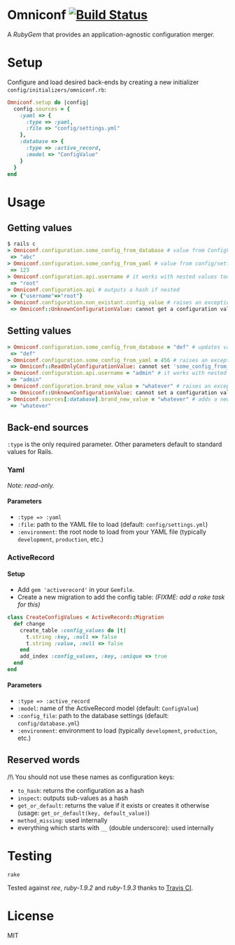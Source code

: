 # Omniconf [![Build Status](https://secure.travis-ci.org/Picklive/omniconf.png)](http://travis-ci.org/#!/Picklive/omniconf)

A _RubyGem_ that provides an application-agnostic configuration merger.

# Setup

Configure and load desired back-ends by creating a new initializer `config/initializers/omniconf.rb`:

```ruby
Omniconf.setup do |config|
  config.sources = {
    :yaml => {
      :type => :yaml,
      :file => "config/settings.yml"
    },
    :database => {
      :type => :active_record,
      :model => "ConfigValue"
    }
  }
end
```

# Usage

## Getting values

```ruby
$ rails c
> Omniconf.configuration.some_config_from_database # value from ConfigValue model
 => "abc"
> Omniconf.configuration.some_config_from_yaml # value from config/settings.yml
 => 123
> Omniconf.configuration.api.username # it works with nested values too
 => "root"
> Omniconf.configuration.api # outputs a hash if nested
 => {"username"=>"root"}
> Omniconf.configuration.non_existant.config_value # raises an exception
 => Omniconf::UnknownConfigurationValue: cannot get a configuration value with no parent
```

## Setting values

```ruby
> Omniconf.configuration.some_config_from_database = "def" # updates value in DB using ConfigValue model
 => "def"
> Omniconf.configuration.some_config_from_yaml = 456 # raises an exception because the value comes from YAML
 => Omniconf::ReadOnlyConfigurationValue: cannot set 'some_config_from_yaml' because it belongs to a read-only back-end source (id: :yaml, type: Yaml)
> Omniconf.configuration.api.username = "admin" # it works with nested values too
 => "admin"
> Omniconf.configuration.brand_new_value = "whatever" # raises an exception because you've got to tell which back-end will store the new value
 => Omniconf::UnknownConfigurationValue: cannot set a configuration value with no parent
> Omniconf.sources[:database].brand_new_value = "whatever" # adds a new record in ConfigValue model
 => "whatever"
```

## Back-end sources

`:type` is the only required parameter.
Other parameters default to standard values for Rails.

### Yaml

_Note: read-only._

#### Parameters

- `:type => :yaml`
- `:file`: path to the YAML file to load (default: `config/settings.yml`)
- `:environment`: the root node to load from your YAML file (typically `development`, `production`, etc.)

### ActiveRecord

#### Setup

- Add `gem 'activerecord'` in your `Gemfile`.
- Create a new migration to add the config table: _(FIXME: add a rake task for this)_
```ruby
class CreateConfigValues < ActiveRecord::Migration
  def change
    create_table :config_values do |t|
      t.string :key, :null => false
      t.string :value, :null => false
    end
    add_index :config_values, :key, :unique => true
  end
end
```

#### Parameters

- `:type => :active_record`
- `:model`: name of the ActiveRecord model (default: `ConfigValue`)
- `:config_file`: path to the database settings (default: `config/database.yml`)
- `:environment`: environment to load (typically `development`, `production`, etc.)

## Reserved words

/!\ You should not use these names as configuration keys:

- `to_hash`: returns the configuration as a hash
- `inspect`: outputs sub-values as a hash
- `get_or_default`: returns the value if it exists or creates it otherwise (usage: `get_or_default(key, default_value)`)
- `method_missing`: used internally
- everything which starts with `__` (double underscore): used internally

# Testing

`rake`

Tested against _ree_, _ruby-1.9.2_ and _ruby-1.9.3_ thanks to [Travis CI](http://travis-ci.org/#!/Picklive/omniconf "It rocks!").

# License

MIT

